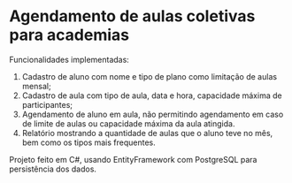 # Agendamento de aulas coletivas para academias

Funcionalidades implementadas:
1. Cadastro de aluno com nome e tipo de plano como limitação de aulas mensal;
2. Cadastro de aula com tipo de aula, data e hora, capacidade máxima de participantes;
3. Agendamento de aluno em aula, não permitindo agendamento em caso de limite de aulas ou capacidade máxima da aula atingida.
4. Relatório mostrando a quantidade de aulas que o aluno teve no mês, bem como os tipos mais frequentes.

Projeto feito em C#, usando EntityFramework com PostgreSQL para persistência dos dados.
